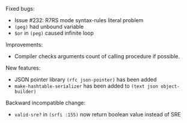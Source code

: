 Fixed bugs:

- Issue #232: R7RS mode syntax-rules literal problem
- `(peg)` had unbound variable
- `$or` in `(peg)` caused infinite loop

Improvements:

- Compiler checks arguments count of calling procedure if possible.

New features:

- JSON pointer library `(rfc json-pointer)` has been added
- `make-hashtable-serializer` has been added to `(text json object-builder)`

Backward incompatible change:

- `valid-sre?` in `(srfi :155)` now return boolean value instead of SRE
